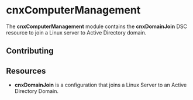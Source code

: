 # cnxComputerManagement

The **cnxComputerManagement** module contains the **cnxDomainJoin** DSC resource to join a Linux server to Active Directory domain.

## Contributing



## Resources

* **cnxDomainJoin** is a configuration that joins a Linux Server to an Active Directory Domain.

